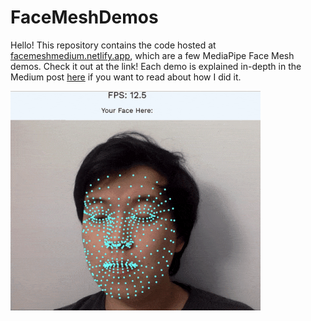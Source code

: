 # FaceMeshDemos

Hello! This repository contains the code hosted at [facemeshmedium.netlify.app](https://facemeshmedium.netlify.app/), which are a few MediaPipe Face Mesh demos. Check it out at the link!
Each demo is explained in-depth in the Medium post [here](https://kongmunist.medium.com/face-tracking-with-javascript-on-any-device-with-a-browser-mobile-or-desktop-48aa561fd9d5?) if you want to read about how I did it.

![GIF of facial landmark tracking](facemeshhero.gif)
